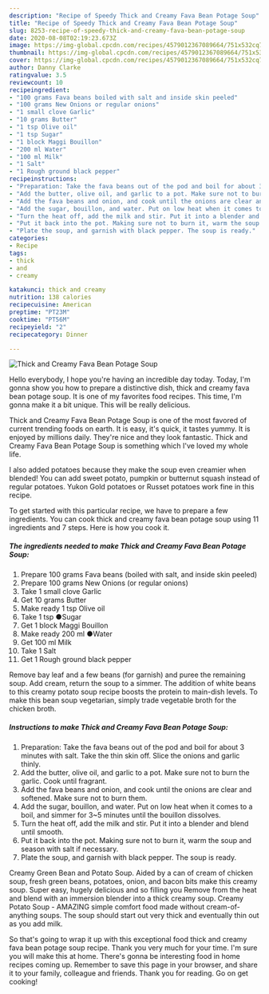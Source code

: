 ```yaml
---
description: "Recipe of Speedy Thick and Creamy Fava Bean Potage Soup"
title: "Recipe of Speedy Thick and Creamy Fava Bean Potage Soup"
slug: 8253-recipe-of-speedy-thick-and-creamy-fava-bean-potage-soup
date: 2020-08-08T02:19:23.673Z
image: https://img-global.cpcdn.com/recipes/4579012367089664/751x532cq70/thick-and-creamy-fava-bean-potage-soup-recipe-main-photo.jpg
thumbnail: https://img-global.cpcdn.com/recipes/4579012367089664/751x532cq70/thick-and-creamy-fava-bean-potage-soup-recipe-main-photo.jpg
cover: https://img-global.cpcdn.com/recipes/4579012367089664/751x532cq70/thick-and-creamy-fava-bean-potage-soup-recipe-main-photo.jpg
author: Danny Clarke
ratingvalue: 3.5
reviewcount: 10
recipeingredient:
- "100 grams Fava beans boiled with salt and inside skin peeled"
- "100 grams New Onions or regular onions"
- "1 small clove Garlic"
- "10 grams Butter"
- "1 tsp Olive oil"
- "1 tsp Sugar"
- "1 block Maggi Bouillon"
- "200 ml Water"
- "100 ml Milk"
- "1 Salt"
- "1 Rough ground black pepper"
recipeinstructions:
- "Preparation: Take the fava beans out of the pod and boil for about 3 minutes with salt. Take the thin skin off. Slice the onions and garlic thinly."
- "Add the butter, olive oil, and garlic to a pot. Make sure not to burn the garlic. Cook until fragrant."
- "Add the fava beans and onion, and cook until the onions are clear and softened. Make sure not to burn them."
- "Add the sugar, bouillon, and water. Put on low heat when it comes to a boil, and simmer for 3~5 minutes until the bouillon dissolves."
- "Turn the heat off, add the milk and stir. Put it into a blender and blend until smooth."
- "Put it back into the pot. Making sure not to burn it, warm the soup and season with salt if necessary."
- "Plate the soup, and garnish with black pepper. The soup is ready."
categories:
- Recipe
tags:
- thick
- and
- creamy

katakunci: thick and creamy 
nutrition: 138 calories
recipecuisine: American
preptime: "PT23M"
cooktime: "PT56M"
recipeyield: "2"
recipecategory: Dinner

---
```



![Thick and Creamy Fava Bean Potage Soup](https://img-global.cpcdn.com/recipes/4579012367089664/751x532cq70/thick-and-creamy-fava-bean-potage-soup-recipe-main-photo.jpg)

Hello everybody, I hope you're having an incredible day today. Today, I'm gonna show you how to prepare a distinctive dish, thick and creamy fava bean potage soup. It is one of my favorites food recipes. This time, I'm gonna make it a bit unique. This will be really delicious.

Thick and Creamy Fava Bean Potage Soup is one of the most favored of current trending foods on earth. It is easy, it's quick, it tastes yummy. It is enjoyed by millions daily. They're nice and they look fantastic. Thick and Creamy Fava Bean Potage Soup is something which I've loved my whole life.

I also added potatoes because they make the soup even creamier when blended! You can add sweet potato, pumpkin or butternut squash instead of regular potatoes. Yukon Gold potatoes or Russet potatoes work fine in this recipe.


To get started with this particular recipe, we have to prepare a few ingredients. You can cook thick and creamy fava bean potage soup using 11 ingredients and 7 steps. Here is how you cook it.

<!--inarticleads1-->

##### The ingredients needed to make Thick and Creamy Fava Bean Potage Soup:

1. Prepare 100 grams Fava beans (boiled with salt, and inside skin peeled)
1. Prepare 100 grams New Onions (or regular onions)
1. Take 1 small clove Garlic
1. Get 10 grams Butter
1. Make ready 1 tsp Olive oil
1. Take 1 tsp ●Sugar
1. Get 1 block Maggi Bouillon
1. Make ready 200 ml ●Water
1. Get 100 ml Milk
1. Take 1 Salt
1. Get 1 Rough ground black pepper


Remove bay leaf and a few beans (for garnish) and puree the remaining soup. Add cream, return the soup to a simmer. The addition of white beans to this creamy potato soup recipe boosts the protein to main-dish levels. To make this bean soup vegetarian, simply trade vegetable broth for the chicken broth. 

<!--inarticleads2-->

##### Instructions to make Thick and Creamy Fava Bean Potage Soup:

1. Preparation: Take the fava beans out of the pod and boil for about 3 minutes with salt. Take the thin skin off. Slice the onions and garlic thinly.
1. Add the butter, olive oil, and garlic to a pot. Make sure not to burn the garlic. Cook until fragrant.
1. Add the fava beans and onion, and cook until the onions are clear and softened. Make sure not to burn them.
1. Add the sugar, bouillon, and water. Put on low heat when it comes to a boil, and simmer for 3~5 minutes until the bouillon dissolves.
1. Turn the heat off, add the milk and stir. Put it into a blender and blend until smooth.
1. Put it back into the pot. Making sure not to burn it, warm the soup and season with salt if necessary.
1. Plate the soup, and garnish with black pepper. The soup is ready.


Creamy Green Bean and Potato Soup. Aided by a can of cream of chicken soup, fresh green beans, potatoes, onion, and bacon bits make this creamy soup. Super easy, hugely delicious and so filling you Remove from the heat and blend with an immersion blender into a thick creamy soup. Creamy Potato Soup - AMAZING simple comfort food made without cream-of-anything soups. The soup should start out very thick and eventually thin out as you add milk. 

So that's going to wrap it up with this exceptional food thick and creamy fava bean potage soup recipe. Thank you very much for your time. I'm sure you will make this at home. There's gonna be interesting food in home recipes coming up. Remember to save this page in your browser, and share it to your family, colleague and friends. Thank you for reading. Go on get cooking!
